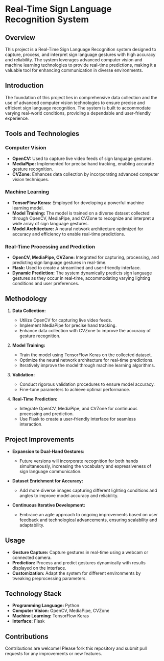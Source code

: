 # Real-Time Sign Language Recognition System

## Overview

This project is a Real-Time Sign Language Recognition system designed to capture, process, and interpret sign language gestures with high accuracy and reliability. The system leverages advanced computer vision and machine learning technologies to provide real-time predictions, making it a valuable tool for enhancing communication in diverse environments.

## Introduction

The foundation of this project lies in comprehensive data collection and the use of advanced computer vision technologies to ensure precise and efficient sign language recognition. The system is built to accommodate varying real-world conditions, providing a dependable and user-friendly experience.

## Tools and Technologies

### Computer Vision

- **OpenCV:** Used to capture live video feeds of sign language gestures.
- **MediaPipe:** Implemented for precise hand tracking, enabling accurate gesture recognition.
- **CVZone:** Enhances data collection by incorporating advanced computer vision techniques.

### Machine Learning

- **TensorFlow Keras:** Employed for developing a powerful machine learning model.
- **Model Training:** The model is trained on a diverse dataset collected through OpenCV, MediaPipe, and CVZone to recognize and interpret a wide array of sign language gestures.
- **Model Architecture:** A neural network architecture optimized for accuracy and efficiency to enable real-time predictions.

### Real-Time Processing and Prediction

- **OpenCV, MediaPipe, CVZone:** Integrated for capturing, processing, and predicting sign language gestures in real-time.
- **Flask:** Used to create a streamlined and user-friendly interface.
- **Dynamic Prediction:** The system dynamically predicts sign language gestures as they occur in real-time, accommodating varying lighting conditions and user preferences.

## Methodology

1. **Data Collection:**
   - Utilize OpenCV for capturing live video feeds.
   - Implement MediaPipe for precise hand tracking.
   - Enhance data collection with CVZone to improve the accuracy of gesture recognition.

2. **Model Training:**
   - Train the model using TensorFlow Keras on the collected dataset.
   - Optimize the neural network architecture for real-time predictions.
   - Iteratively improve the model through machine learning algorithms.

3. **Validation:**
   - Conduct rigorous validation procedures to ensure model accuracy.
   - Fine-tune parameters to achieve optimal performance.

4. **Real-Time Prediction:**
   - Integrate OpenCV, MediaPipe, and CVZone for continuous processing and prediction.
   - Use Flask to create a user-friendly interface for seamless interaction.

## Project Improvements

- **Expansion to Dual-Hand Gestures:**
  - Future versions will incorporate recognition for both hands simultaneously, increasing the vocabulary and expressiveness of sign language communication.

- **Dataset Enrichment for Accuracy:**
  - Add more diverse images capturing different lighting conditions and angles to improve model accuracy and reliability.

- **Continuous Iterative Development:**
  - Embrace an agile approach to ongoing improvements based on user feedback and technological advancements, ensuring scalability and adaptability.

## Usage

- **Gesture Capture:** Capture gestures in real-time using a webcam or connected camera.
- **Prediction:** Process and predict gestures dynamically with results displayed on the interface.
- **Customization:** Adapt the system for different environments by tweaking preprocessing parameters.

## Technology Stack

- **Programming Language:** Python
- **Computer Vision:** OpenCV, MediaPipe, CVZone
- **Machine Learning:** TensorFlow Keras
- **Interface:** Flask

## Contributions

Contributions are welcome! Please fork this repository and submit pull requests for any improvements or new features.
